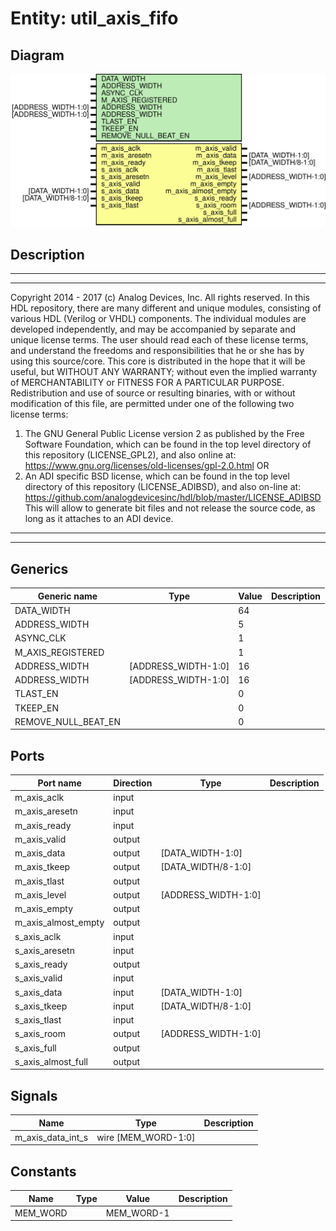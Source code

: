 # Entity: util_axis_fifo

## Diagram

![Diagram](util_axis_fifo.svg "Diagram")
## Description

***************************************************************************
 ***************************************************************************
 Copyright 2014 - 2017 (c) Analog Devices, Inc. All rights reserved.
 In this HDL repository, there are many different and unique modules, consisting
 of various HDL (Verilog or VHDL) components. The individual modules are
 developed independently, and may be accompanied by separate and unique license
 terms.
 The user should read each of these license terms, and understand the
 freedoms and responsibilities that he or she has by using this source/core.
 This core is distributed in the hope that it will be useful, but WITHOUT ANY
 WARRANTY; without even the implied warranty of MERCHANTABILITY or FITNESS FOR
 A PARTICULAR PURPOSE.
 Redistribution and use of source or resulting binaries, with or without modification
 of this file, are permitted under one of the following two license terms:
   1. The GNU General Public License version 2 as published by the
      Free Software Foundation, which can be found in the top level directory
      of this repository (LICENSE_GPL2), and also online at:
      <https://www.gnu.org/licenses/old-licenses/gpl-2.0.html>
 OR
   2. An ADI specific BSD license, which can be found in the top level directory
      of this repository (LICENSE_ADIBSD), and also on-line at:
      https://github.com/analogdevicesinc/hdl/blob/master/LICENSE_ADIBSD
      This will allow to generate bit files and not release the source code,
      as long as it attaches to an ADI device.
 ***************************************************************************
 ***************************************************************************
 
## Generics

| Generic name        | Type                | Value | Description |
| ------------------- | ------------------- | ----- | ----------- |
| DATA_WIDTH          |                     | 64    |             |
| ADDRESS_WIDTH       |                     | 5     |             |
| ASYNC_CLK           |                     | 1     |             |
| M_AXIS_REGISTERED   |                     | 1     |             |
| ADDRESS_WIDTH       | [ADDRESS_WIDTH-1:0] | 16    |             |
| ADDRESS_WIDTH       | [ADDRESS_WIDTH-1:0] | 16    |             |
| TLAST_EN            |                     | 0     |             |
| TKEEP_EN            |                     | 0     |             |
| REMOVE_NULL_BEAT_EN |                     | 0     |             |
## Ports

| Port name           | Direction | Type                | Description |
| ------------------- | --------- | ------------------- | ----------- |
| m_axis_aclk         | input     |                     |             |
| m_axis_aresetn      | input     |                     |             |
| m_axis_ready        | input     |                     |             |
| m_axis_valid        | output    |                     |             |
| m_axis_data         | output    | [DATA_WIDTH-1:0]    |             |
| m_axis_tkeep        | output    | [DATA_WIDTH/8-1:0]  |             |
| m_axis_tlast        | output    |                     |             |
| m_axis_level        | output    | [ADDRESS_WIDTH-1:0] |             |
| m_axis_empty        | output    |                     |             |
| m_axis_almost_empty | output    |                     |             |
| s_axis_aclk         | input     |                     |             |
| s_axis_aresetn      | input     |                     |             |
| s_axis_ready        | output    |                     |             |
| s_axis_valid        | input     |                     |             |
| s_axis_data         | input     | [DATA_WIDTH-1:0]    |             |
| s_axis_tkeep        | input     | [DATA_WIDTH/8-1:0]  |             |
| s_axis_tlast        | input     |                     |             |
| s_axis_room         | output    | [ADDRESS_WIDTH-1:0] |             |
| s_axis_full         | output    |                     |             |
| s_axis_almost_full  | output    |                     |             |
## Signals

| Name              | Type                | Description |
| ----------------- | ------------------- | ----------- |
| m_axis_data_int_s | wire [MEM_WORD-1:0] |             |
## Constants

| Name     | Type | Value      | Description |
| -------- | ---- | ---------- | ----------- |
| MEM_WORD |      | MEM_WORD-1 |             |
